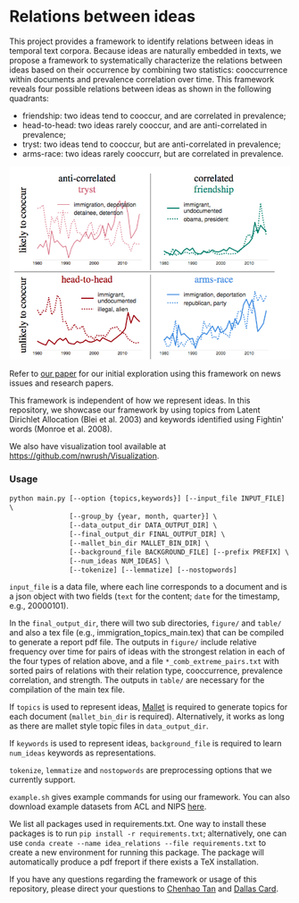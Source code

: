 # Relations between ideas

This project provides a framework to identify relations between ideas in temporal text corpora.
Because ideas are naturally embedded in texts, we propose a framework to systematically characterize the relations between ideas based on their occurrence by combining two statistics: cooccurrence within documents and prevalence correlation over time.
This framework reveals four possible relations between ideas as shown in the following quadrants:
* friendship: two ideas tend to cooccur, and are correlated in prevalence;
* head-to-head: two ideas rarely cooccur, and are anti-correlated in prevalence;
* tryst: two ideas tend to cooccur, but are anti-correlated in prevalence;
* arms-race: two ideas rarely cooccurr, but are correlated in prevalence.

![Example images.](./examples.png)

Refer to [our paper](https://chenhaot.com/pages/idea-relations.html) for our initial exploration using this framework on news issues and research papers.

This framework is independent of how we represent ideas. In this repository, we showcase our framework by using topics from Latent Dirichlet Allocation (Blei et al. 2003) and keywords identified using Fightin' words (Monroe et al. 2008).

We also have visualization tool available at <https://github.com/nwrush/Visualization>.

### Usage

```
python main.py [--option {topics,keywords}] [--input_file INPUT_FILE] \
               [--group_by {year, month, quarter}] \
               [--data_output_dir DATA_OUTPUT_DIR] \
               [--final_output_dir FINAL_OUTPUT_DIR] \
               [--mallet_bin_dir MALLET_BIN_DIR] \
               [--background_file BACKGROUND_FILE] [--prefix PREFIX] \
               [--num_ideas NUM_IDEAS] \
               [--tokenize] [--lemmatize] [--nostopwords]
```

`input_file` is a data file, where each line corresponds to a document and is a json object with two fields (`text` for the content; `date` for the timestamp, e.g., 20000101).

In the `final_output_dir`, there will two sub directories, `figure/` and `table/` and also a tex file (e.g., immigration\_topics\_main.tex) that can be compiled to generate a report pdf file.
The outputs in `figure/` include relative frequency over time for pairs of ideas with the strongest relation in each of the four types of relation above, and a file `*_comb_extreme_pairs.txt` with sorted pairs of relations with their relation type, cooccurrence, prevalence correlation, and strength.
The outputs in `table/` are necessary for the compilation of the main tex file.

If `topics` is used to represent ideas, [Mallet](http://mallet.cs.umass.edu/) is required to generate topics for each document (`mallet_bin_dir` is required).
Alternatively, it works as long as there are mallet style topic files in `data_output_dir`.

If `keywords` is used to represent ideas, `background_file` is required to learn `num_ideas` keywords as representations.

`tokenize`, `lemmatize` and `nostopwords` are preprocessing options that we currently support.

`example.sh` gives example commands for using our framework. You can also download example datasets from ACL and NIPS [here](https://chenhaot.com/pages/idea-relations.html).

We list all packages used in requirements.txt. 
One way to install these packages is to run `pip install -r requirements.txt`;
alternatively, one can use `conda create --name idea_relations --file requirements.txt` to create a new environment for running this package.
The package will automatically produce a pdf freport if there exists a TeX installation.


If you have any questions regarding the framework or usage of this repository, please direct your questions to [Chenhao Tan](https://chenhaot.com) and [Dallas Card](http://www.cs.cmu.edu/~dcard/).

